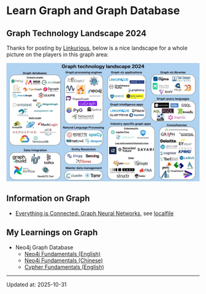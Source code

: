 # Learn Graph and Graph Database

## Graph Technology Landscape 2024

Thanks for posting by [Linkurious](https://www.linkedin.com/company/linkurious/), below is a nice landscape for a whole picture on the players in this graph area:

![graph-tech-landscape-2024](img/graph-tech-landscape-2024.jpg)

## Information on Graph

- [Everything is Connected: Graph Neural Networks](https://arxiv.org/abs/2301.08210), see [localfile](./graph_kb/2301.08210.pdf)

## My Learnings on Graph

- Neo4j Graph Database
  - [Neo4j Fundamentals (English)](neo4j/neo4j_fundamentals/)
  - [Neo4j Fundamentals (Chinese)](neo4j/neo4j_fundamentals_c/)
  - [Cypher Fundamentals (English)](neo4j/cypher/cypher_fundamentals/)

---

Updated at: 2025-10-31
